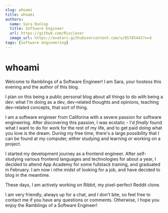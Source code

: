 ```yaml
---
slug: whoami
title: whoami
authors:
  name: Sara Dunlop
  title: Software Engineer
  url: https://github.com/Risclover
  image_url: https://avatars.githubusercontent.com/u/85785443?v=4
tags: [software engineering]
---
```


# whoami


Welcome to Ramblings of a Software Engineer! I am Sara, your hostess this evening and the author of this blog.

I plan on this being a public personal blog about all things to do with being a dev: what I'm doing as a dev, dev-related thoughts and opinions, teaching dev-related concepts, that sort of thing.

I am a software engineer from Califorina with a severe passion for software engineering. After discovering this passion, I was ecstatic - I'd _finally_ found what I want to do for work for the rest of my life, and to get paid doing what you love is the dream. During my free time, there's a large possibility that I can be found at my computer, either studying and learning or working on a project.

I started my development journey as a frontend engineer. After self-studying various frontend languages and technologies for about a year, I decided to attend App Academy for some fullstack training, and graduated in February. I am now i nthe midst of looking for a job, and have decided to blog in the meantime.

These days, I am actively working on Ribbit, my pixel-perfect Reddit clone.

I am very friendly, always up for a chat, and I don't bite, so feel free to contact me if you have any questions or comments. Otherwise, I hope you enjoy the Ramblings of a Software Engineer!
